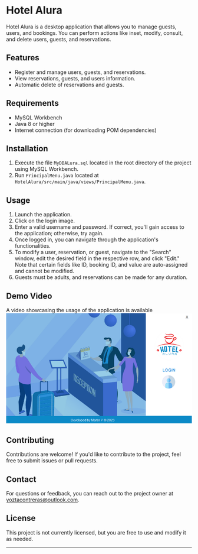 # Hotel Alura

Hotel Alura is a desktop application that allows you to manage guests, users, and bookings. 
You can perform actions like inset, modify, consult, and delete users, guests, and reservations.

## Features

- Register and manage users, guests, and reservations.
- View reservations, guests, and users information.
- Automatic delete of reservations and guests.

## Requirements

- MySQL Workbench
- Java 8 or higher
- Internet connection (for downloading POM dependencies)

## Installation

1. Execute the file `MyDBALura.sql` located in the root directory of the project using MySQL Workbench.
2. Run `PrincipalMenu.java` located at `HotelAlura/src/main/java/views/PrincipalMenu.java`.

## Usage

1. Launch the application.
2. Click on the login image.
3. Enter a valid username and password. If correct, you'll gain access to the application; otherwise, try again.
4. Once logged in, you can navigate through the application's functionalities.
5. To modify a user, reservation, or guest, navigate to the "Search" window, edit the desired field in the respective row, and click "Edit." Note that certain fields like ID, booking ID, and value are auto-assigned and cannot be modified.
6. Guests must be adults, and reservations can be made for any duration.

## Demo Video

A video showcasing the usage of the application is available
[![Example of usage](src/main/resources/usage/MainMenu.png)](https://clipchamp.com/watch/XhciK946lgz)

## Contributing

Contributions are welcome! If you'd like to contribute to the project, feel free to submit issues or pull requests.

## Contact

For questions or feedback, you can reach out to the project owner at yoztacontreras@outlook.com.

## License

This project is not currently licensed, but you are free to use and modify it as needed.

---
